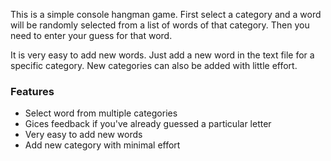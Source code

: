 This is a simple console hangman game. First select a category and a word will be randomly selected from a list of words of that category. Then you need to enter your guess for that word.

It is very easy to add new words. Just add a new word in the text file for a specific category. New categories can also be added with little effort.

### Features
- Select word from multiple categories
- Gices feedback if you've already guessed a particular letter
- Very easy to add new words 
- Add new category with minimal effort

